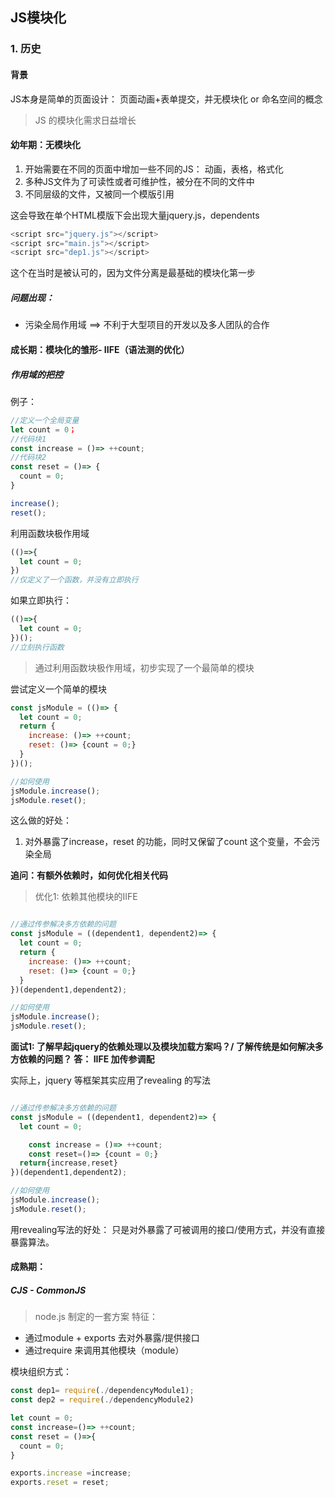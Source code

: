 ## JS模块化

### 1. 历史
#### 背景
JS本身是简单的页面设计： 页面动画+表单提交，并无模块化 or 命名空间的概念

> JS 的模块化需求日益增长

#### 幼年期：无模块化
1. 开始需要在不同的页面中增加一些不同的JS： 动画，表格，格式化
2. 多种JS文件为了可读性或者可维护性，被分在不同的文件中
3. 不同层级的文件，又被同一个模版引用

  这会导致在单个HTML模版下会出现大量jquery.js，dependents

```js
<script src="jquery.js"></script>
<script src="main.js"></script>
<script src="dep1.js"></script>

```

这个在当时是被认可的，因为文件分离是最基础的模块化第一步

##### 问题出现：
* 污染全局作用域 ==> 不利于大型项目的开发以及多人团队的合作


#### 成长期：模块化的雏形- IIFE（语法测的优化）
##### 作用域的把控
例子：
```js
//定义一个全局变量
let count = 0；
//代码块1
const increase = ()=> ++count;
//代码块2
const reset = ()=> {
  count = 0;
}

increase();
reset();
```

利用函数块极作用域
```js
(()=>{
  let count = 0;
})
//仅定义了一个函数，并没有立即执行
```
如果立即执行：
```js
(()=>{
  let count = 0;
})();
//立刻执行函数
```
>通过利用函数块极作用域，初步实现了一个最简单的模块

尝试定义一个简单的模块
```js
const jsModule = (()=> {
  let count = 0;
  return {
    increase: ()=> ++count;
    reset: ()=> {count = 0;}
  }
})();

//如何使用
jsModule.increase();
jsModule.reset();
```

这么做的好处：
1. 对外暴露了increase，reset 的功能，同时又保留了count 这个变量，不会污染全局

**追问：有额外依赖时，如何优化相关代码**

> 优化1: 依赖其他模块的IIFE

```js

//通过传参解决多方依赖的问题
const jsModule = ((dependent1, dependent2)=> {
  let count = 0;
  return {
    increase: ()=> ++count;
    reset: ()=> {count = 0;}
  }
})(dependent1,dependent2);

//如何使用
jsModule.increase();
jsModule.reset();
```

**面试1: 了解早起jquery的依赖处理以及模块加载方案吗？/ 了解传统是如何解决多方依赖的问题？
答： IIFE 加传参调配**

实际上，jquery 等框架其实应用了revealing 的写法

```js

//通过传参解决多方依赖的问题
const jsModule = ((dependent1, dependent2)=> {
  let count = 0;

    const increase = ()=> ++count;
    const reset=()=> {count = 0;}
  return{increase,reset}
})(dependent1,dependent2);

//如何使用
jsModule.increase();
jsModule.reset();
```
用revealing写法的好处：
只是对外暴露了可被调用的接口/使用方式，并没有直接暴露算法。

#### 成熟期：
##### CJS - CommonJS
>node.js 制定的一套方案
特征：
* 通过module + exports 去对外暴露/提供接口
* 通过require 来调用其他模块（module）

模块组织方式：
```js
const dep1= require(./dependencyModule1);
const dep2 = require(./dependencyModule2)

let count = 0;
const increase=()=> ++count;
const reset = ()=>{
  count = 0;
}

exports.increase =increase;
exports.reset = reset;

```
